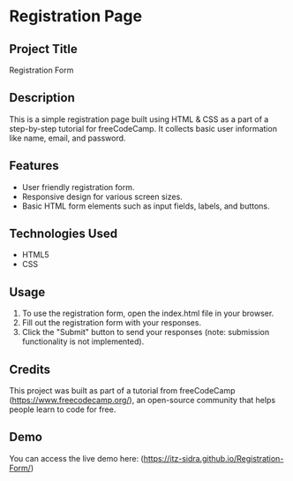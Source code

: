 # Registration Page

## Project Title
Registration Form

## Description 
This is a simple registration page built using HTML & CSS as a part of a step-by-step tutorial for freeCodeCamp. It collects basic user information like name, email, and password.

## Features
- User friendly registration form.
- Responsive design for various screen sizes.
- Basic HTML form elements such as input fields, labels, and buttons.

## Technologies Used
- HTML5
- CSS

## Usage
1. To use the registration form, open the index.html file in your browser.
2. Fill out the registration form with your responses.
3. Click the "Submit" button to send your responses (note: submission functionality is not implemented).

## Credits
This project was built as part of a tutorial from freeCodeCamp (https://www.freecodecamp.org/), an open-source community that helps people learn to code for free.

## Demo
You can access the live demo here: (https://itz-sidra.github.io/Registration-Form/)
